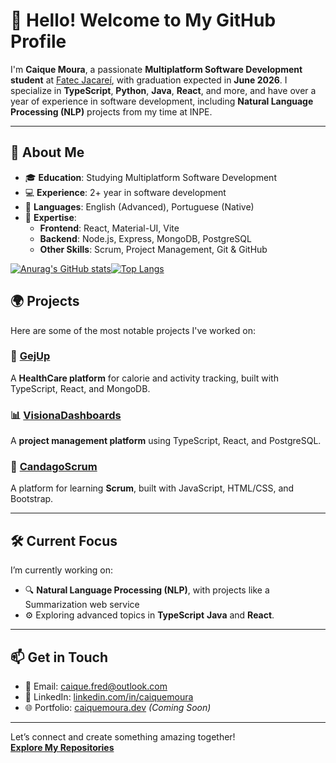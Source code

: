 # 👋 Hello! Welcome to My GitHub Profile

I'm **Caique Moura**, a passionate **Multiplatform Software Development student** at [Fatec Jacareí](https://https://fatecjacarei.cps.sp.gov.br//), with graduation expected in **June 2026**. I specialize in **TypeScript**, **Python**, **Java**, **React**, and more, and have over a year of experience in software development, including **Natural Language Processing (NLP)** projects from my time at INPE.

---

## 🌟 About Me
- 🎓 **Education**: Studying Multiplatform Software Development  
- 💻 **Experience**: 2+ year in software development  
- 💬 **Languages**: English (Advanced), Portuguese (Native)  
- 🚀 **Expertise**:
  - **Frontend**: React, Material-UI, Vite  
  - **Backend**: Node.js, Express, MongoDB, PostgreSQL  
  - **Other Skills**: Scrum, Project Management, Git & GitHub  


[![Anurag's GitHub stats](https://github-readme-stats.vercel.app/api?username=caiquefrd&show_icons=true&theme=radical)](https://github.com/anuraghazra/github-readme-stats)[![Top Langs](https://github-readme-stats.vercel.app/api/top-langs/?username=caiquefrd&hide=html&theme=radical)](https://github.com/anuraghazra/github-readme-stats)

## 🌍 Projects
Here are some of the most notable projects I've worked on:


### 💪 [GejUp](https://github.com/caiquefrd/abp_3_semestre_documentacao)
A **HealthCare platform** for calorie and activity tracking, built with TypeScript, React, and MongoDB.

### 📊 [VisionaDashboards](https://github.com/caiquefrd/ABP-2-Semestre-Documentacao.git)
A **project management platform** using TypeScript, React, and PostgreSQL.

### 📝 [CandagoScrum](https://github.com/caiquefrd/candago-scrum)
A platform for learning **Scrum**, built with JavaScript, HTML/CSS, and Bootstrap.

---

## 🛠️ Current Focus
I’m currently working on:
- 🔍 **Natural Language Processing (NLP)**, with projects like a Summarization web service
- ⚙️ Exploring advanced topics in **TypeScript** **Java** and **React**.  
---

## 📫 Get in Touch
- 💌 Email: [caique.fred@outlook.com](mailto:caique.fred@outlook.com)  
- 💼 LinkedIn: [linkedin.com/in/caiquemoura](https://linkedin.com/in/caique-moura)  
- 🌐 Portfolio: [caiquemoura.dev](https://caiquemoura.dev) *(Coming Soon)*

---

Let’s connect and create something amazing together!  
 **[Explore My Repositories](https://github.com/caiquefrd?tab=repositories)** 

